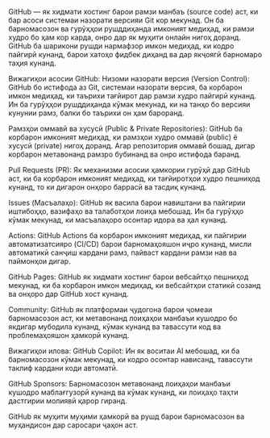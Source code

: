 GitHub — як хидмати хостинг барои рамзи манбаъ (source code) аст, ки бар асоси системаи назорати версияи Git кор мекунад. Он ба барномасозон ва гурӯҳҳои рушддиҳанда имконият медиҳад, ки рамзи худро бо ҳам кор карда, онро дар як муҳити онлайн нигоҳ доранд. GitHub ба шарикони рушди нармафзор имкон медиҳад, ки кодро пайгирӣ кунанд, барои хатоҳо фидбек диҳанд ва дар якҷоягӣ барномаро таҳия кунанд.

Вижагиҳои асосии GitHub:
Низоми назорати версия (Version Control): GitHub бо истифода аз Git, системаи назорати версия, ба корбарон имкон медиҳад, ки таърихи тағйирот дар рамзи худро пайгирӣ кунанд. Ин ба гурӯҳҳои рушддиҳанда кӯмак мекунад, ки на танҳо бо версияи кунунии рамз, балки бо таърихи он ҳам бароранд.

Рамзҳои оммавӣ ва хусусӣ (Public & Private Repositories): GitHub ба корбарон имконият медиҳад, ки рамзҳои худро оммавӣ (public) ё хусусӣ (private) нигоҳ доранд. Агар репозитория оммавӣ бошад, дигар корбарон метавонанд рамзро бубинанд ва онро истифода баранд.

Pull Requests (PR): Як механизми асосии ҳамкории гурӯҳӣ дар GitHub аст, ки ба корбарон имконият медиҳад, ки тағйиротҳои худро пешниҳод кунанд, то ки дигарон онҳоро баррасӣ ва тасдиқ кунанд.

Issues (Масъалаҳо): GitHub як васила барои навиштани ва пайгирии иштибоҳҳо, вазифаҳо ва талаботҳои лоиҳа мебошад. Ин ба гурӯҳҳо кӯмак мекунад, ки масъалаҳоро осонтар идора ва ҳал кунанд.

Actions: GitHub Actions ба корбарон имконият медиҳад, ки пайгирии автоматизатсияро (CI/CD) барои барномаҳояшон иҷро кунанд, мисли автоматикӣ санҷиш кардани рамз, пайваст кардани рамзи нав ва паймонҳои дигар.

GitHub Pages: GitHub як хидмати хостинг барои вебсайтҳо пешниҳод мекунад, ки ба корбарон имкон медиҳад, ки вебсайтҳои статикӣ созанд ва онҳоро дар GitHub хост кунанд.

Community: GitHub як платформаи ҷудогона барои ҷомеаи барномасозон аст, ки метавонанд лоиҳаҳои манбаъи кушодро бо якдигар мубодила кунанд, кӯмак кунанд ва тавассути код ва проблемаҳояшон ҳамкорӣ кунанд.

Вижагиҳои илова:
GitHub Copilot: Ин як воситаи AI мебошад, ки ба барномасозон кӯмак мекунад, ки кодро осонтар нависанд, тавассути таклиф кардани коди автоматӣ.

GitHub Sponsors: Барномасозон метавонанд лоиҳаҳои манбаъи кушодро маблағгузорӣ кунанд ва кӯмак кунанд, ки лоиҳаҳо таҳти дастгирии молиявӣ қарор гиранд.

GitHub як муҳити муҳими ҳамкорӣ ва рушд барои барномасозон ва муҳандисон дар саросари ҷаҳон аст.








